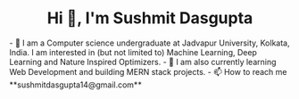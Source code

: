 <h1 align="center">Hi 👋, I'm Sushmit Dasgupta</h1>
- 🔭 I am a Computer science undergraduate at Jadvapur University, Kolkata, India. I am interested in (but not limited to) Machine Learning, Deep Learning and Nature Inspired Optimizers.  - 🌱 I am also currently learning Web Development and building MERN stack projects.
- 📫 How to reach me **sushmitdasgupta14@gmail.com**


<!--
**sushmit14/sushmit14** is a ✨ _special_ ✨ repository because its `README.md` (this file) appears on your GitHub profile.

Here are some ideas to get you started:

- 
- 🤔 I’m looking for help with ...
- 💬 Ask me about ...
- 📫 How to reach me: ...
- 😄 Pronouns: ...
- ⚡ Fun fact: ...
-->


